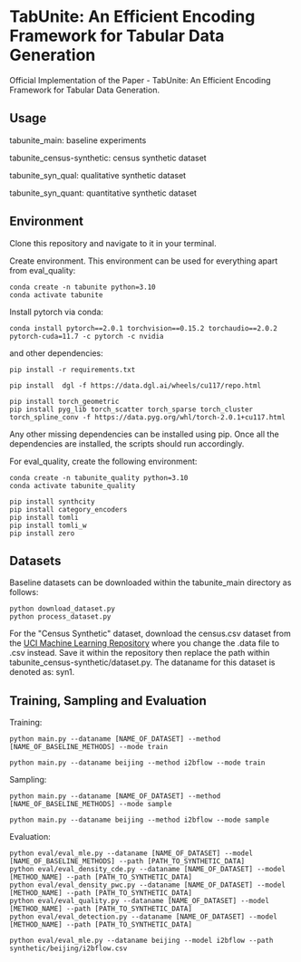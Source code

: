 # TabUnite: An Efficient Encoding Framework for Tabular Data Generation
Official Implementation of the Paper - TabUnite: An Efficient Encoding Framework for Tabular Data Generation.

## Usage

tabunite_main: baseline experiments

tabunite_census-synthetic: census synthetic dataset

tabunite_syn_qual: qualitative synthetic dataset

tabunite_syn_quant: quantitative synthetic dataset

## Environment

Clone this repository and navigate to it in your terminal.

Create environment. This environment can be used for everything apart from eval_quality:

```
conda create -n tabunite python=3.10
conda activate tabunite
```

Install pytorch via conda:

```
conda install pytorch==2.0.1 torchvision==0.15.2 torchaudio==2.0.2 pytorch-cuda=11.7 -c pytorch -c nvidia
```

and other dependencies:
```
pip install -r requirements.txt

pip install  dgl -f https://data.dgl.ai/wheels/cu117/repo.html

pip install torch_geometric
pip install pyg_lib torch_scatter torch_sparse torch_cluster torch_spline_conv -f https://data.pyg.org/whl/torch-2.0.1+cu117.html
```

Any other missing dependencies can be installed using pip. Once all the dependencies are installed, the scripts should run accordingly.

For eval_quality, create the following environment:
```
conda create -n tabunite_quality python=3.10
conda activate tabunite_quality

pip install synthcity
pip install category_encoders
pip install tomli
pip install tomli_w
pip install zero
```



## Datasets

Baseline datasets can be downloaded within the tabunite_main directory as follows:

```
python download_dataset.py
python process_dataset.py
```

For the "Census Synthetic" dataset, download the census.csv dataset from the [UCI Machine Learning Repository](https://archive.ics.uci.edu/dataset/116/us+census+data+1990) where you change the .data file to .csv instead. Save it within the repository then replace the path within tabunite_census-synthetic/dataset.py. The dataname for this dataset is denoted as: syn1.

## Training, Sampling and Evaluation

Training:
```
python main.py --dataname [NAME_OF_DATASET] --method [NAME_OF_BASELINE_METHODS] --mode train
```
```
python main.py --dataname beijing --method i2bflow --mode train
```

Sampling:
```
python main.py --dataname [NAME_OF_DATASET] --method [NAME_OF_BASELINE_METHODS] --mode sample
```
```
python main.py --dataname beijing --method i2bflow --mode sample
```

Evaluation:
```
python eval/eval_mle.py --dataname [NAME_OF_DATASET] --model [NAME_OF_BASELINE_METHODS] --path [PATH_TO_SYNTHETIC_DATA]
python eval/eval_density_cde.py --dataname [NAME_OF_DATASET] --model [METHOD_NAME] --path [PATH_TO_SYNTHETIC_DATA]
python eval/eval_density_pwc.py --dataname [NAME_OF_DATASET] --model [METHOD_NAME] --path [PATH_TO_SYNTHETIC_DATA]
python eval/eval_quality.py --dataname [NAME_OF_DATASET] --model [METHOD_NAME] --path [PATH_TO_SYNTHETIC_DATA]
python eval/eval_detection.py --dataname [NAME_OF_DATASET] --model [METHOD_NAME] --path [PATH_TO_SYNTHETIC_DATA]
```
```
python eval/eval_mle.py --dataname beijing --model i2bflow --path synthetic/beijing/i2bflow.csv
```
